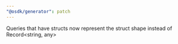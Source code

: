 ```yaml
---
"@osdk/generator": patch
---
```


Queries that have structs now represent the struct shape instead of Record<string, any>
